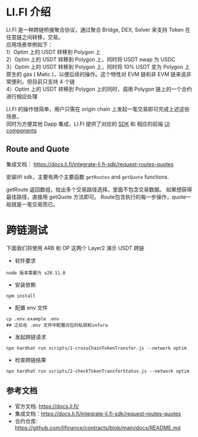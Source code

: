 # LI.FI 介绍

LI.FI 是一种跨链桥接聚合协议，通过聚合 Bridge, DEX, Solver 来支持 Token 在任意链之间转移，交易。  
应用场景举例如下：  
1）Optim 上的 USDT 转移到 Polygon 上  
2）Optim 上的 USDT 转移到 Polygon 上，同时将 USDT swap 为 USDC  
3）Optim 上的 USDT 转移到 Polygon 上，同时将 10% USDT 变为 Polygon 上原生的 gas ( Matic )，以便后续的操作。这个特性对 EVM 链和非 EVM 链来说非常便利，但目前只支持 4 个链  
4）Optim 上的 USDT 转移到 Polygon 上的同时，调用 Polygon 链上的一个合约进行相应处理

LI.FI 的操作很简单，用户只需在 origin chain 上发起一笔交易即可完成上述这些场景。  
同时为方便其他 Dapp 集成，LI.FI 提供了对应的 [SDK](https://docs.li.fi/integrate-li.fi-js-sdk/install-li.fi-sdk) 和 相应的前端 [UI components](https://docs.li.fi/integrate-li.fi-widget/li.fi-widget-overview)

## Route and Quote

集成文档： https://docs.li.fi/integrate-li.fi-sdk/request-routes-quotes

安装lifi sdk，主要有两个主要函数 `getRoutes` and `getQuote` functions.

getRoute 返回数组，给出多个交易路径选择。里面不包含交易数据。
如果想获得最佳路径，直接用 getQuote 方法即可。
Route包含执行的每一步操作，quote一般就是一笔交易而已。

# 跨链测试

下面我们将使用 ARB 和 OP 这两个 Layer2 演示 USDT 跨链

- 软件要求

```
node 版本需要为 v20.11.0
```

- 安装依赖

```
npm install
```

- 配置 env 文件

```shell
cp .env.example .env
## 之后在 .env 文件中配置对应的私钥和infura
```

- 发起跨链请求

```
npx hardhat run scripts/1-crossChainTokenTransfer.js --network optim
```

- 检查跨链结果

```
npx hardhat run scripts/2-checkTokenTransferStatus.js --network optim
```

## 参考文档

- 官方文档: https://docs.li.fi/
- 集成文档：https://docs.li.fi/integrate-li.fi-sdk/request-routes-quotes
- 合约仓库: https://github.com/lifinance/contracts/blob/main/docs/README.md
